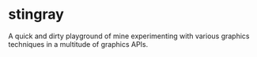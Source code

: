 # stingray
A quick and dirty playground of mine experimenting with various graphics techniques in a multitude of graphics APIs.
